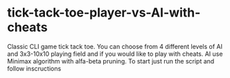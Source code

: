 # tick-tack-toe-player-vs-AI-with-cheats
Classic CLI game tick tack toe. You can choose from 4 different levels of AI and 3x3-10x10 playing field and if you would like to play with cheats. AI use Minimax algorithm with alfa-beta pruning. To start just run the script and follow inscructions
